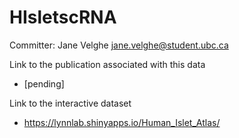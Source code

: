 # HIsletscRNA
Committer: Jane Velghe <jane.velghe@student.ubc.ca>

Link to the publication associated with this data
* [pending]

Link to the interactive dataset
* https://lynnlab.shinyapps.io/Human_Islet_Atlas/